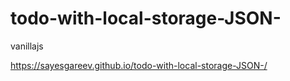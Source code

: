 # todo-with-local-storage-JSON-
vanillajs

https://sayesgareev.github.io/todo-with-local-storage-JSON-/
